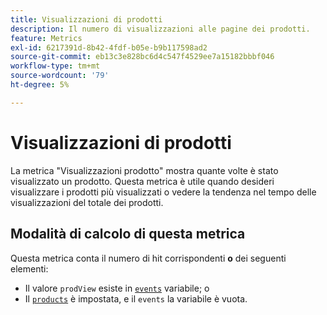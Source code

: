 ```yaml
---
title: Visualizzazioni di prodotti
description: Il numero di visualizzazioni alle pagine dei prodotti.
feature: Metrics
exl-id: 6217391d-8b42-4fdf-b05e-b9b117598ad2
source-git-commit: eb13c3e828bc6d4c547f4529ee7a15182bbbf046
workflow-type: tm+mt
source-wordcount: '79'
ht-degree: 5%

---
```


# Visualizzazioni di prodotti

La metrica &quot;Visualizzazioni prodotto&quot; mostra quante volte è stato visualizzato un prodotto. Questa metrica è utile quando desideri visualizzare i prodotti più visualizzati o vedere la tendenza nel tempo delle visualizzazioni del totale dei prodotti.

## Modalità di calcolo di questa metrica

Questa metrica conta il numero di hit corrispondenti **o** dei seguenti elementi:

* Il valore `prodView` esiste in [`events`](/help/implement/vars/page-vars/events/events-overview.md) variabile; o
* Il [`products`](/help/implement/vars/page-vars/products.md) è impostata, e il `events` la variabile è vuota.
